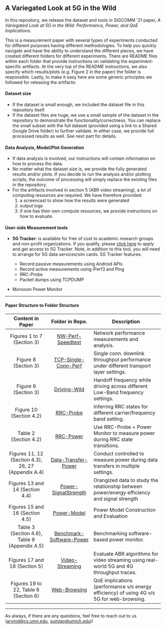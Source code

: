 ## A Variegated Look at 5G in the Wild

In this repository, we release the dataset and tools in SIGCOMM '21 paper, *A Variegated Look at 5G in the Wild: Performance, Power, and QoE Implications*. 

This is a measurement paper with several types of experiments conducted for different purposes having different methodologies. To help you quickly navigate and have the ability to understand the different pieces, we have created different folders for different experiments. There are README files within each folder that provide instructions on validating the experiment-specific artifacts. At the very top of the README instructions, we also specify which results/plots (e.g. Figure 2 in the paper) the folder is responsible. Lastly, to make it easy here are some generic principles we followed for releasing the artifacts:

#### Dataset size
- If the dataset is small enough, we included the dataset file in this repository itself. 
- If the dataset files are huge, we use a small sample of the dataset in the repository to demonstrate the functionality/correctness. You can replace the small subset with the full dataset (provided using a link to a Shared Google Drive folder) to further validate. In either case, we provide full processed results as well. See next part for details. 


#### Data Analysis, Model/Plot Generation

- If data analysis is involved, our instructions will contain information on how to process the data. 
- No matter what the dataset size is, we provide the fully generated results and/or plots. If you decide to run the analysis and/or plotting scripts, the outcome of processing will simply replace the existing files in the repository.
- For the artifacts involved in section 5 (ABR video streaming), a lot of computing resources are required. We have therefore provided:
    1. a screencast to show how the results were generated
    2. output logs
    3. if one has their own compute resources, we provide instructions on how to evaluate.

#### User-side Measurement tools

- <b>5G Tracker</b>: is available for free of cost to academic research groups and non-profit organizations. If you qualify, please [click here](https://license.umn.edu/product/5g-tracker-android-application-for-collecting-and-visualizing-5g-performance-data) to apply and get access to 5G Tracker. Note, in addition to this tool, you will need to arrange for 5G data services/sim cards. 5G Tracker features:
   - Record passive measurements using Android APIs
   - Record active measurements using iPerf3 and Ping
   - RRC-Probe
   - Packet dumps using TCPDUMP
   
- Monsoon Power Monitor

---

#### Paper Structure to Folder Structure
 
  

|                Content in Paper                     |      Folder in Repo.     | Description                                                                               |
|:---------------------------------------------------:|:------------------------:|-------------------------------------------------------------------------------------------|
|            Figures 1 to 7  (Section 3)              |     [NW-Perf-Speedtest](NW-Perf-Speedtest)    | Network performance measurements and analysis.                                            |
|               Figure 8  (Section 3)                 |   [TCP-Single-Conn-Perf](TCP-Single-Conn-Perf)   | Single conn. downlink throughput performance under different transport layer settings.    |
|               Figure 9  (Section 3)                 |       [Driving-Wild](Driving-Wild)       | Handoff frequency while driving across different Low-Band frequency settings.             |
|              Figure 10  (Section 4.2)               |         [RRC-Probe](RRC-Probe)        | Inferring RRC states for different carrier/frequency band setting.                        |
|               Table 2 (Section 4.2)                 |         [RRC-Power](RRC-Power)        | Use RRC-Probe + Power Monitor to measure power during RRC state transitions.              |
| Figures 11, 12 (Section 4.3), 26, 27 (Appendix A.4) |    [Data-Transfer-Power](Data-Transfer-Power)   | Conduct controlled to measure power during data transfers in multiple settings.           |
|           Figures 13 and 14 (Section 4.4)           |  [Power-SignalStrength](Power-SignalStrength)    | Orangized data to study the relationship between power/energy efficiency and signal strength  |
|          Figures 15 and 16 (Section 4.5)            |        [Power-Model](Power-Model)       | Power Model Construction and Evaluation                                                   |
|   Table 3 (Section 4.6),  Table 9 (Appendix A.5)     | [Benchmark-Software-Power](Benchmark-Software-Power) | Benchmarking software-based power monitor.                                                |
|           Figures 17 and 18 (Section 5)             |      [Video-Streaming](Video-Streaming)     | Evaluate ABR algorithms for video streaming using real-world 5G and 4G throughput traces. |
|        Figures 19 to 22, Table 6 (Section 6)         |       [Web-Browsing](Web-Browsing)       | QoE implications (performance v/s energy efficiency) of using 4G v/s 5G for web-browsing. |

---

As always, if there are any questions, feel free to reach out to us (<arvind@cs.umn.edu>, <xumiao@umich.edu>)! 
